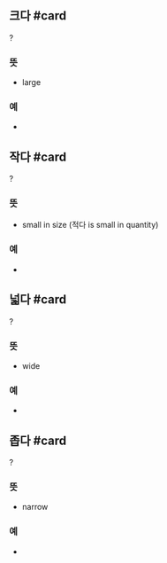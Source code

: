 ## 크다 #card
?
### 뜻
- large
### 예
-
<!--SR:!2025-02-21,4,270-->

## 작다 #card
?
### 뜻
- small in size (적다 is small in quantity)
### 예
-
<!--SR:!2025-02-20,3,250-->

## 넓다 #card
?
### 뜻
- wide
### 예
-
<!--SR:!2025-02-20,3,250-->

## 좁다 #card
?
### 뜻
- narrow
### 예
-
<!--SR:!2025-02-20,3,250-->

